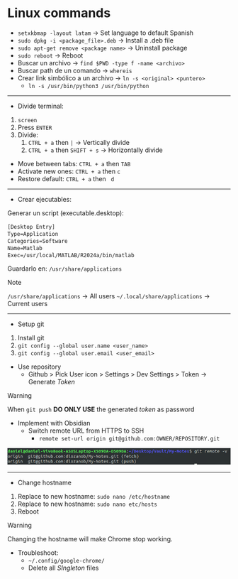 # Linux commands

- `setxkbmap -layout latam` -> Set language to default Spanish
- `sudo dpkg -i <package_file>.deb` -> Install a .deb file
- `sudo apt-get remove <package name>` -> Uninstall package
- `sudo reboot` -> Reboot
- Buscar un archivo -> `find $PWD -type f -name <archivo>`
- Buscar path de un comando -> `whereis`
- Crear link simbólico a un archivo -> `ln -s <original> <puntero>`
	- `ln -s /usr/bin/python3 /usr/bin/python`

---

- Divide terminal:

1. `screen`
2. Press `ENTER`
3. Divide:
	1. `CTRL + a` then `|` -> Vertically divide
	2. `CTRL + a` then `SHIFT + s` -> Horizontally divide

- Move between tabs: `CTRL + a` then `TAB`
- Activate new ones: `CTRL + a` then `c`
- Restore default: `CTRL + a` then ` d`
 
---

- Crear ejecutables:

Generar un script (executable.desktop): 

```Text file
[Desktop Entry]
Type=Application  
Categories=Software  
Name=Matlab  
Exec=/usr/local/MATLAB/R2024a/bin/matlab
```

Guardarlo en: `/usr/share/applications`

>[!Note]
> `/usr/share/applications` -> All users
> `~/.local/share/applications` -> Current users

---

- Setup git

1. Install git
2.  `git config --global user.name <user_name>`
3. `git config --global user.email <user_email>`

- Use repository
	- Github > Pick User icon > Settings > Dev Settings > Token -> Generate _Token_

>[!Warning]
>When `git push` __DO ONLY USE__ the  generated _token_ as password
>

- Implement with Obsidian
	- Switch remote URL from HTTPS to SSH
		- `remote set-url origin git@github.com:OWNER/REPOSITORY.git`

![](attachments/Pasted%20image%2020240505190438.png)

---

- Change hostname

1. Replace to new hostname: `sudo nano /etc/hostname`
2. Replace to new hostname: `sudo nano etc/hosts`
3. Reboot

>[!Warning]
>Changing the hostname will make Chrome stop working.
>- Troubleshoot: 
>	- `~/.config/google-chrome/`
>	- Delete all _SIngleton_ files




